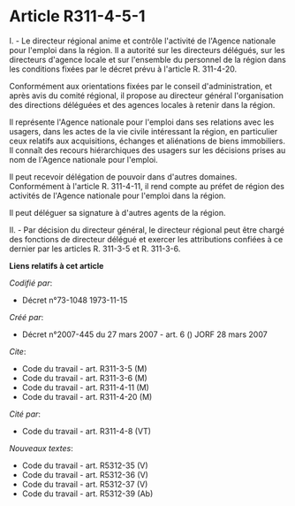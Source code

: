 # Article R311-4-5-1

I. - Le directeur régional anime et contrôle l'activité de l'Agence nationale pour l'emploi dans la région. Il a autorité sur
les directeurs délégués, sur les directeurs d'agence locale et sur l'ensemble du personnel de la région dans les conditions
fixées par le décret prévu à l'article R. 311-4-20.

Conformément aux orientations fixées par le conseil d'administration, et après avis du comité régional, il propose au
directeur général l'organisation des directions déléguées et des agences locales à retenir dans la région.

Il représente l'Agence nationale pour l'emploi dans ses relations avec les usagers, dans les actes de la vie civile
intéressant la région, en particulier ceux relatifs aux acquisitions, échanges et aliénations de biens immobiliers. Il
connaît des recours hiérarchiques des usagers sur les décisions prises au nom de l'Agence nationale pour l'emploi.

Il peut recevoir délégation de pouvoir dans d'autres domaines. Conformément à l'article R. 311-4-11, il rend compte au préfet
de région des activités de l'Agence nationale pour l'emploi dans la région.

Il peut déléguer sa signature à d'autres agents de la région.

II. - Par décision du directeur général, le directeur régional peut être chargé des fonctions de directeur délégué et exercer
les attributions confiées à ce dernier par les articles R. 311-3-5 et R. 311-3-6.

**Liens relatifs à cet article**

_Codifié par_:

  - Décret n°73-1048 1973-11-15

_Créé par_:

  - Décret n°2007-445 du 27 mars 2007 - art. 6 () JORF 28 mars 2007

_Cite_:

  - Code du travail - art. R311-3-5 (M)
  - Code du travail - art. R311-3-6 (M)
  - Code du travail - art. R311-4-11 (M)
  - Code du travail - art. R311-4-20 (M)

_Cité par_:

  - Code du travail - art. R311-4-8 (VT)

_Nouveaux textes_:

  - Code du travail - art. R5312-35 (V)
  - Code du travail - art. R5312-36 (V)
  - Code du travail - art. R5312-37 (V)
  - Code du travail - art. R5312-39 (Ab)
